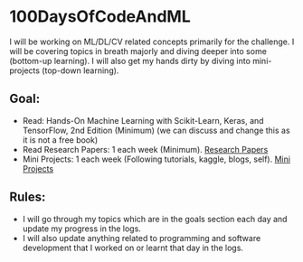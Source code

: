 # 100DaysOfCodeAndML
I will be working on ML/DL/CV related concepts primarily for the challenge. 
I will be covering topics in breath majorly and diving deeper into some (bottom-up learning). 
I will also get my hands dirty by diving into mini-projects (top-down learning).

## Goal:
 - Read: Hands-On Machine Learning with Scikit-Learn, Keras, and TensorFlow, 2nd Edition (Minimum) (we can discuss and change this as it is not a free book)
 - Read Research Papers: 1 each week (Minimum). [Research Papers](./ml-papers-todo.md)
 - Mini Projects: 1 each week (Following tutorials, kaggle, blogs, self). [Mini Projects](./mini-project-todo.md)
 
## Rules:
 - I will go through my topics which are in the goals section each day and update my progress in the logs.
 - I will also update anything related to programming and software development that I worked on or learnt that day in the logs.
 
